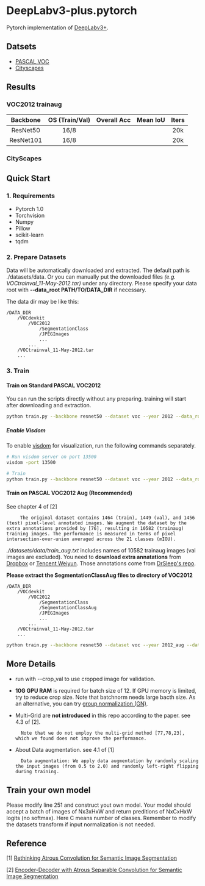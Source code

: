 # DeepLabv3-plus.pytorch

Pytorch implementation of [DeepLabv3+](https://arxiv.org/abs/1802.02611).

## Datsets
* [PASCAL VOC](http://host.robots.ox.ac.uk/pascal/VOC/)
* [Cityscapes](https://www.cityscapes-dataset.com) 

## Results

### VOC2012 trainaug
| Backbone   | OS (Train/Val)    | Overall Acc   | Mean IoU    |  Iters    |
| :--------: | :-------------:   | :-----------: | :--------:  |  :-----:  |
| ResNet50   | 16/8              |               |             |   20k     |
| ResNet101  | 16/8              |               |             |   20k     |

### CityScapes



## Quick Start
### 1. Requirements
* Pytorch 1.0
* Torchvision
* Numpy
* Pillow
* scikit-learn
* tqdm

### 2. Prepare Datasets

Data will be automatically downloaded and extracted. The default path is ./datasets/data. Or you can manually put the downloaded files *(e.g. VOCtrainval_11-May-2012.tar)* under any directory. Please specify your data root with **--data_root PATH/TO/DATA_DIR** if necessary. 

The data dir may be like this:  
```
/DATA_DIR
    /VOCdevkit 
        /VOC2012 
            /SegmentationClass
            /JPEGImages
            ...
        ...
    /VOCtrainval_11-May-2012.tar
    ...
```

### 3. Train

#### Train on Standard PASCAL VOC2012
You can run the scripts directly without any preparing. training will start after downloading and extraction.

```bash
python train.py --backbone resnet50 --dataset voc --year 2012 --data_root ./datasets/data --lr 3e-4 --epochs 60 --batch_size 10 
```

##### Enable Visdom
To enable [visdom]((https://github.com/facebookresearch/visdom)) for visualization, run the following commands separately.
```bash
# Run visdom server on port 13500
visdom -port 13500

# Train
python train.py --backbone resnet50 --dataset voc --year 2012 --data_root ./datasets/data --lr 3e-4 --epochs 60  --batch_size 10 --enable_vis --vis_env deeplab --vis_port 13500
```



#### Train on PASCAL VOC2012 Aug (Recommended)

See chapter 4 of [2]

         The original dataset contains 1464 (train), 1449 (val), and 1456 (test) pixel-level annotated images. We augment the dataset by the extra annotations provided by [76], resulting in 10582 (trainaug) training images. The performance is measured in terms of pixel intersection-over-union averaged across the 21 classes (mIOU).

*./datasets/data/train_aug.txt* includes names of 10582 trainaug images (val images are excluded). You need to **download extra annatations** from [Dropbox](https://www.dropbox.com/s/oeu149j8qtbs1x0/SegmentationClassAug.zip?dl=0) or [Tencent Weiyun](https://share.weiyun.com/5NmJ6Rk). Those annotations come from [DrSleep's repo](https://github.com/DrSleep/tensorflow-deeplab-resnet).

**Please extract the SegmentationClassAug files to directory of VOC2012**

```
/DATA_DIR
    /VOCdevkit  
        /VOC2012
            /SegmentationClass
            /SegmentationClassAug
            /JPEGImages
            ...
        ...
    /VOCtrainval_11-May-2012.tar
    ...
```

```bash
python train.py --backbone resnet50 --dataset voc --year 2012_aug --data_root ./datasets/data  --lr 3e-4 --epochs 20  --batch_size 10 --enable_vis --vis_env deeplab --vis_port 13500
```


## More Details

* run with --crop_val to use cropped image for validation.

* **10G GPU RAM** is required for batch size of 12. If GPU memory is limited, try to reduce crop size. Note that batchnorm needs large bacth size. As an alternative, you can try [group normalization (GN)](https://arxiv.org/abs/1803.08494).

* Multi-Grid are **not introduced** in this repo according to the paper. see 4.3 of [2].

        Note that we do not employ the multi-grid method [77,78,23], which we found does not improve the performance.

* About Data augmentation. see 4.1 of [1]
  
        Data augmentation: We apply data augmentation by randomly scaling the input images (from 0.5 to 2.0) and randomly left-right flipping during training.


## Train your own model
Please modify line 251 and construct yout own model. Your model should accept a batch of images of Nx3xHxW and return preditions of NxCxHxW logits (no softmax). Here C means number of classes. Remember to modify the datasets transform if input normalization is not needed.

## Reference

[1] [Rethinking Atrous Convolution for Semantic Image Segmentation]([https://arxiv.org/pdf/1706.05587.pdf](https://arxiv.org/abs/1706.05587))

[2] [Encoder-Decoder with Atrous Separable Convolution for Semantic Image Segmentation](https://arxiv.org/abs/1802.02611)